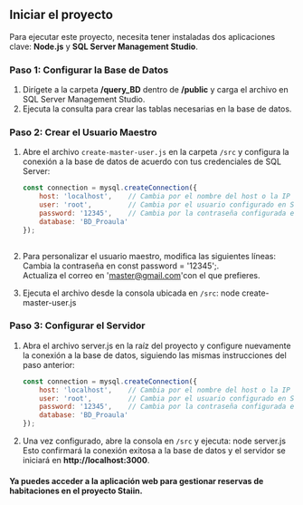 ## Iniciar el proyecto

Para ejecutar este proyecto, necesita tener instaladas dos aplicaciones clave: **Node.js** y **SQL Server Management Studio**.

### Paso 1: Configurar la Base de Datos
1. Dirígete a la carpeta **/query_BD** dentro de **/public** y carga el archivo en SQL Server Management Studio.
2. Ejecuta la consulta para crear las tablas necesarias en la base de datos.

### Paso 2: Crear el Usuario Maestro 
1. Abre el archivo `create-master-user.js` en la carpeta `/src` y configura la conexión a la base de datos de acuerdo con tus credenciales de SQL Server:

   ```javascript
   const connection = mysql.createConnection({
       host: 'localhost',    // Cambia por el nombre del host o la IP de tu equipo
       user: 'root',         // Cambia por el usuario configurado en SQL Server
       password: '12345',    // Cambia por la contraseña configurada en SQL Server
       database: 'BD_Proaula'
   });
  
2.   Para personalizar el usuario maestro, modifica las siguientes líneas:
Cambia la contraseña en const password = '12345';.  
Actualiza el correo en 'master@gmail.com'con el que prefieres.

3. Ejecuta el archivo desde la consola ubicada en `/src`: node create-master-user.js

### Paso 3: Configurar el Servidor

1. Abra el archivo server.js en la raíz del proyecto y configure nuevamente la conexión a la base de datos, siguiendo las mismas instrucciones del paso anterior:

   ```javascript
   const connection = mysql.createConnection({
       host: 'localhost',    // Cambia por el nombre del host o la IP de tu equipo
       user: 'root',         // Cambia por el usuario configurado en SQL Server
       password: '12345',    // Cambia por la contraseña configurada en SQL Server
       database: 'BD_Proaula'
   });    


2. Una vez configurado, abre la consola en `/src` y ejecuta: node server.js
Esto confirmará la conexión exitosa a la base de datos y el servidor se iniciará en **http://localhost:3000**.  
#### Ya puedes acceder a la aplicación web para gestionar reservas de habitaciones en el proyecto Staiin.
   
